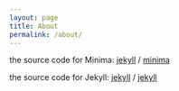```yaml
---
layout: page
title: About
permalink: /about/
---
```


the source code for Minima:
[jekyll][jekyll-organization] /
[minima](https://github.com/jekyll/minima)

the source code for Jekyll:
[jekyll][jekyll-organization] /
[jekyll](https://github.com/jekyll/jekyll)


[jekyll-organization]: https://github.com/jekyll
